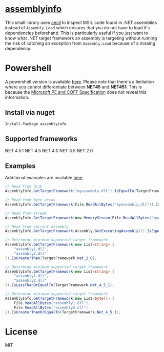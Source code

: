 [assemblyinfo](https://www.nuget.org/packages/assemblyinfo/0.1.0)
============

This small library uses [cecil](https://github.com/jbevain/cecil) to inspect MSIL code found in .NET assemblies
instead of `Assembly.Load` which ensures that you do not have to load it's dependencies
beforehand. This is particularly useful if you just want to know what .NET target framework an
assembly is targeting without running the risk of catching an exception from `Assembly.Load`
because of a missing dependency.

Powershell
==========

A powershell version is available [here](https://gist.github.com/peters/6991125). Please note that
there's a limitation where you cannot differentiate between **NET45** and **NET451**. This is because the
[Microsoft PE and COFF Specification](http://msdn.microsoft.com/en-us/windows/hardware/gg463119.aspx) does not
reveal this information.

Install via nuget
---
```
Install-Package assemblyinfo
```

Supported frameworks
----

NET 4.5.1
NET 4.5
NET 4.0
NET 3.5
NET 2.0

Examples
-----

Additional examples are available [here](https://github.com/peters/assemblyinfo/tree/develop/src/assemblyinfo.tests)

```cs
// Read from disk 
AssemblyInfo.GetTargetFramework("myassembly.dll").IsEqualTo(TargetFramework.Net_2_0);

// Read from byte array
AssemblyInfo.GetTargetFramework(File.ReadAllBytes("myassembly.dll")).IsEqualTo(TargetFramework.Net_2_0);

// Read from stream
AssemblyInfo.GetTargetFramework(new MemoryStream(File.ReadAllBytes("myassembly.dll"))).IsEqualTo(TargetFramework.Net_2_0);

// Read from current assembly
AssemblyInfo.GetTargetFramework(Assembly.GetExecutingAssembly()).IsEqualTo(TargetFramework.Net_2_0);

// Determine minimum supported target framework
AssemblyInfo.GetTargetFramework(new List<string> { 
	"assembly1.dll",
	"assembly2.dll"
}).IsGreaterThan(TargetFramework.Net_2_0);

// Determine minimum supported target framework
AssemblyInfo.GetTargetFramework(new List<string> { 
	"assembly1.dll",
	"assembly2.dll"
}).IsLessThanOrEqualTo(TargetFramework.Net_4_5_1);

// Determine minimum supported target framework
AssemblyInfo.GetTargetFramework(new List<byte[]> { 
	File.ReadAllBytes("assembly1.dll"),
	File.ReadAllBytes("assembly2.dll")
}).IsGreaterThanOrEqualTo(TargetFramework.Net_4_5_1);
```

License
=======
MIT

